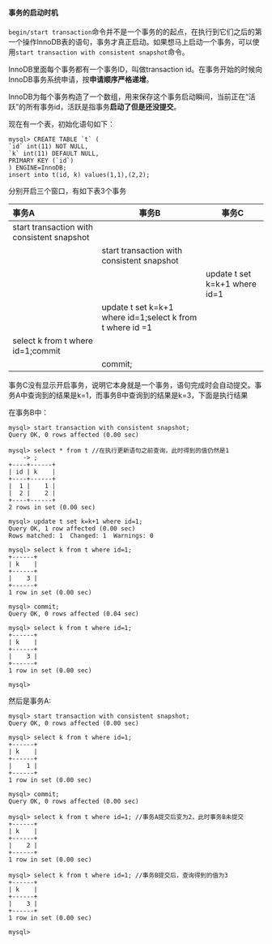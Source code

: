#### 事务的启动时机

`begin/start transaction`命令并不是一个事务的的起点，在执行到它们之后的第一个操作InnoDB表的语句，事务才真正启动。如果想马上启动一个事务，可以使用`start transaction with consistent snapshot`命令。

InnoDB里面每个事务都有一个事务ID，叫做transaction id。在事务开始的时候向InnoDB事务系统申请，按**申请顺序严格递增**。

InnoDB为每个事务构造了一个数组，用来保存这个事务启动瞬间，当前正在“活跃”的所有事务id，活跃是指事务**启动了但是还没提交**。

现在有一个表，初始化语句如下：

~~~mysql
mysql> CREATE TABLE `t` (
`id` int(11) NOT NULL,
`k` int(11) DEFAULT NULL,
PRIMARY KEY (`id`)
) ENGINE=InnoDB;
insert into t(id, k) values(1,1),(2,2);
~~~

分别开启三个窗口，有如下表3个事务

| 事务A                                      | 事务B                                                        | 事务C                         |
| :----------------------------------------- | ------------------------------------------------------------ | ----------------------------- |
| start transaction with consistent snapshot |                                                              |                               |
|                                            | start transaction with consistent snapshot                   |                               |
|                                            |                                                              | update t set k=k+1 where id=1 |
|                                            | update t set k=k+1 where id=1;select k from t where       id =1 |                               |
| select k from t where id=1;commit          |                                                              |                               |
|                                            | commit;                                                      |                               |

事务C没有显示开启事务，说明它本身就是一个事务，语句完成时会自动提交。事务A中查询到的结果是k=1，而事务B中查询到的结果是k=3，下面是执行结果

在事务B中：

~~~mysql
mysql> start transaction with consistent snapshot;
Query OK, 0 rows affected (0.00 sec)

mysql> select * from t //在执行更新语句之前查询，此时得到的值仍然是1
    -> ;
+----+------+
| id | k    |
+----+------+
|  1 |    1 |
|  2 |    2 |
+----+------+
2 rows in set (0.00 sec)

mysql> update t set k=k+1 where id=1; 
Query OK, 1 row affected (0.00 sec)
Rows matched: 1  Changed: 1  Warnings: 0

mysql> select k from t where id=1;
+------+
| k    |
+------+
|    3 |
+------+
1 row in set (0.00 sec)

mysql> commit;
Query OK, 0 rows affected (0.04 sec)

mysql> select k from t where id=1;
+------+
| k    |
+------+
|    3 |
+------+
1 row in set (0.00 sec)

mysql>
~~~

然后是事务A:

~~~mysql
mysql> start transaction with consistent snapshot;
Query OK, 0 rows affected (0.00 sec)

mysql> select k from t where id=1;
+------+
| k    |
+------+
|    1 |
+------+
1 row in set (0.00 sec)

mysql> commit;
Query OK, 0 rows affected (0.00 sec)

mysql> select k from t where id=1; //事务A提交后变为2，此时事务B未提交
+------+
| k    |
+------+
|    2 |
+------+
1 row in set (0.00 sec)

mysql> select k from t where id=1; //事务B提交后，查询得到的值为3
+------+
| k    |
+------+
|    3 |
+------+
1 row in set (0.00 sec)

mysql>
~~~

